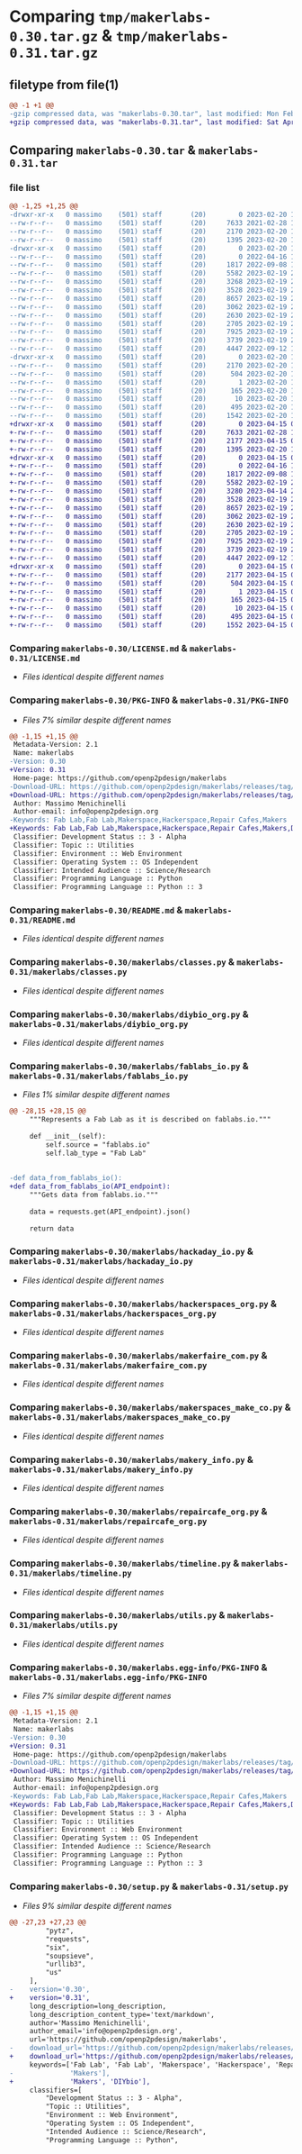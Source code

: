 # Comparing `tmp/makerlabs-0.30.tar.gz` & `tmp/makerlabs-0.31.tar.gz`

## filetype from file(1)

```diff
@@ -1 +1 @@
-gzip compressed data, was "makerlabs-0.30.tar", last modified: Mon Feb 20 10:21:01 2023, max compression
+gzip compressed data, was "makerlabs-0.31.tar", last modified: Sat Apr 15 09:32:39 2023, max compression
```

## Comparing `makerlabs-0.30.tar` & `makerlabs-0.31.tar`

### file list

```diff
@@ -1,25 +1,25 @@
-drwxr-xr-x   0 massimo    (501) staff       (20)        0 2023-02-20 10:21:01.575381 makerlabs-0.30/
--rw-r--r--   0 massimo    (501) staff       (20)     7633 2021-02-28 19:17:44.000000 makerlabs-0.30/LICENSE.md
--rw-r--r--   0 massimo    (501) staff       (20)     2170 2023-02-20 10:21:01.575713 makerlabs-0.30/PKG-INFO
--rw-r--r--   0 massimo    (501) staff       (20)     1395 2023-02-20 10:19:56.000000 makerlabs-0.30/README.md
-drwxr-xr-x   0 massimo    (501) staff       (20)        0 2023-02-20 10:21:01.567190 makerlabs-0.30/makerlabs/
--rw-r--r--   0 massimo    (501) staff       (20)        0 2022-04-16 18:00:11.000000 makerlabs-0.30/makerlabs/__init__.py
--rw-r--r--   0 massimo    (501) staff       (20)     1817 2022-09-08 18:39:43.000000 makerlabs-0.30/makerlabs/classes.py
--rw-r--r--   0 massimo    (501) staff       (20)     5582 2023-02-19 22:33:12.000000 makerlabs-0.30/makerlabs/diybio_org.py
--rw-r--r--   0 massimo    (501) staff       (20)     3268 2023-02-19 22:34:41.000000 makerlabs-0.30/makerlabs/fablabs_io.py
--rw-r--r--   0 massimo    (501) staff       (20)     3528 2023-02-19 22:45:09.000000 makerlabs-0.30/makerlabs/hackaday_io.py
--rw-r--r--   0 massimo    (501) staff       (20)     8657 2023-02-19 22:35:18.000000 makerlabs-0.30/makerlabs/hackerspaces_org.py
--rw-r--r--   0 massimo    (501) staff       (20)     3062 2023-02-19 22:45:46.000000 makerlabs-0.30/makerlabs/makerfaire_com.py
--rw-r--r--   0 massimo    (501) staff       (20)     2630 2023-02-19 22:35:34.000000 makerlabs-0.30/makerlabs/makerspaces_make_co.py
--rw-r--r--   0 massimo    (501) staff       (20)     2705 2023-02-19 22:35:42.000000 makerlabs-0.30/makerlabs/makery_info.py
--rw-r--r--   0 massimo    (501) staff       (20)     7925 2023-02-19 22:35:49.000000 makerlabs-0.30/makerlabs/repaircafe_org.py
--rw-r--r--   0 massimo    (501) staff       (20)     3739 2023-02-19 22:46:55.000000 makerlabs-0.30/makerlabs/timeline.py
--rw-r--r--   0 massimo    (501) staff       (20)     4447 2022-09-12 10:56:14.000000 makerlabs-0.30/makerlabs/utils.py
-drwxr-xr-x   0 massimo    (501) staff       (20)        0 2023-02-20 10:21:01.574591 makerlabs-0.30/makerlabs.egg-info/
--rw-r--r--   0 massimo    (501) staff       (20)     2170 2023-02-20 10:21:01.000000 makerlabs-0.30/makerlabs.egg-info/PKG-INFO
--rw-r--r--   0 massimo    (501) staff       (20)      504 2023-02-20 10:21:01.000000 makerlabs-0.30/makerlabs.egg-info/SOURCES.txt
--rw-r--r--   0 massimo    (501) staff       (20)        1 2023-02-20 10:21:01.000000 makerlabs-0.30/makerlabs.egg-info/dependency_links.txt
--rw-r--r--   0 massimo    (501) staff       (20)      165 2023-02-20 10:21:01.000000 makerlabs-0.30/makerlabs.egg-info/requires.txt
--rw-r--r--   0 massimo    (501) staff       (20)       10 2023-02-20 10:21:01.000000 makerlabs-0.30/makerlabs.egg-info/top_level.txt
--rw-r--r--   0 massimo    (501) staff       (20)      495 2023-02-20 10:21:01.577629 makerlabs-0.30/setup.cfg
--rw-r--r--   0 massimo    (501) staff       (20)     1542 2023-02-20 10:19:49.000000 makerlabs-0.30/setup.py
+drwxr-xr-x   0 massimo    (501) staff       (20)        0 2023-04-15 09:32:39.453284 makerlabs-0.31/
+-rw-r--r--   0 massimo    (501) staff       (20)     7633 2021-02-28 19:17:44.000000 makerlabs-0.31/LICENSE.md
+-rw-r--r--   0 massimo    (501) staff       (20)     2177 2023-04-15 09:32:39.453616 makerlabs-0.31/PKG-INFO
+-rw-r--r--   0 massimo    (501) staff       (20)     1395 2023-02-20 10:19:56.000000 makerlabs-0.31/README.md
+drwxr-xr-x   0 massimo    (501) staff       (20)        0 2023-04-15 09:32:39.440235 makerlabs-0.31/makerlabs/
+-rw-r--r--   0 massimo    (501) staff       (20)        0 2022-04-16 18:00:11.000000 makerlabs-0.31/makerlabs/__init__.py
+-rw-r--r--   0 massimo    (501) staff       (20)     1817 2022-09-08 18:39:43.000000 makerlabs-0.31/makerlabs/classes.py
+-rw-r--r--   0 massimo    (501) staff       (20)     5582 2023-02-19 22:33:12.000000 makerlabs-0.31/makerlabs/diybio_org.py
+-rw-r--r--   0 massimo    (501) staff       (20)     3280 2023-04-14 23:44:23.000000 makerlabs-0.31/makerlabs/fablabs_io.py
+-rw-r--r--   0 massimo    (501) staff       (20)     3528 2023-02-19 22:45:09.000000 makerlabs-0.31/makerlabs/hackaday_io.py
+-rw-r--r--   0 massimo    (501) staff       (20)     8657 2023-02-19 22:35:18.000000 makerlabs-0.31/makerlabs/hackerspaces_org.py
+-rw-r--r--   0 massimo    (501) staff       (20)     3062 2023-02-19 22:45:46.000000 makerlabs-0.31/makerlabs/makerfaire_com.py
+-rw-r--r--   0 massimo    (501) staff       (20)     2630 2023-02-19 22:35:34.000000 makerlabs-0.31/makerlabs/makerspaces_make_co.py
+-rw-r--r--   0 massimo    (501) staff       (20)     2705 2023-02-19 22:35:42.000000 makerlabs-0.31/makerlabs/makery_info.py
+-rw-r--r--   0 massimo    (501) staff       (20)     7925 2023-02-19 22:35:49.000000 makerlabs-0.31/makerlabs/repaircafe_org.py
+-rw-r--r--   0 massimo    (501) staff       (20)     3739 2023-02-19 22:46:55.000000 makerlabs-0.31/makerlabs/timeline.py
+-rw-r--r--   0 massimo    (501) staff       (20)     4447 2022-09-12 10:56:14.000000 makerlabs-0.31/makerlabs/utils.py
+drwxr-xr-x   0 massimo    (501) staff       (20)        0 2023-04-15 09:32:39.452346 makerlabs-0.31/makerlabs.egg-info/
+-rw-r--r--   0 massimo    (501) staff       (20)     2177 2023-04-15 09:32:39.000000 makerlabs-0.31/makerlabs.egg-info/PKG-INFO
+-rw-r--r--   0 massimo    (501) staff       (20)      504 2023-04-15 09:32:39.000000 makerlabs-0.31/makerlabs.egg-info/SOURCES.txt
+-rw-r--r--   0 massimo    (501) staff       (20)        1 2023-04-15 09:32:39.000000 makerlabs-0.31/makerlabs.egg-info/dependency_links.txt
+-rw-r--r--   0 massimo    (501) staff       (20)      165 2023-04-15 09:32:39.000000 makerlabs-0.31/makerlabs.egg-info/requires.txt
+-rw-r--r--   0 massimo    (501) staff       (20)       10 2023-04-15 09:32:39.000000 makerlabs-0.31/makerlabs.egg-info/top_level.txt
+-rw-r--r--   0 massimo    (501) staff       (20)      495 2023-04-15 09:32:39.455092 makerlabs-0.31/setup.cfg
+-rw-r--r--   0 massimo    (501) staff       (20)     1552 2023-04-15 09:29:41.000000 makerlabs-0.31/setup.py
```

### Comparing `makerlabs-0.30/LICENSE.md` & `makerlabs-0.31/LICENSE.md`

 * *Files identical despite different names*

### Comparing `makerlabs-0.30/PKG-INFO` & `makerlabs-0.31/PKG-INFO`

 * *Files 7% similar despite different names*

```diff
@@ -1,15 +1,15 @@
 Metadata-Version: 2.1
 Name: makerlabs
-Version: 0.30
+Version: 0.31
 Home-page: https://github.com/openp2pdesign/makerlabs
-Download-URL: https://github.com/openp2pdesign/makerlabs/releases/tag/v0.30
+Download-URL: https://github.com/openp2pdesign/makerlabs/releases/tag/v0.31
 Author: Massimo Menichinelli
 Author-email: info@openp2pdesign.org
-Keywords: Fab Lab,Fab Lab,Makerspace,Hackerspace,Repair Cafes,Makers
+Keywords: Fab Lab,Fab Lab,Makerspace,Hackerspace,Repair Cafes,Makers,DIYbio
 Classifier: Development Status :: 3 - Alpha
 Classifier: Topic :: Utilities
 Classifier: Environment :: Web Environment
 Classifier: Operating System :: OS Independent
 Classifier: Intended Audience :: Science/Research
 Classifier: Programming Language :: Python
 Classifier: Programming Language :: Python :: 3
```

### Comparing `makerlabs-0.30/README.md` & `makerlabs-0.31/README.md`

 * *Files identical despite different names*

### Comparing `makerlabs-0.30/makerlabs/classes.py` & `makerlabs-0.31/makerlabs/classes.py`

 * *Files identical despite different names*

### Comparing `makerlabs-0.30/makerlabs/diybio_org.py` & `makerlabs-0.31/makerlabs/diybio_org.py`

 * *Files identical despite different names*

### Comparing `makerlabs-0.30/makerlabs/fablabs_io.py` & `makerlabs-0.31/makerlabs/fablabs_io.py`

 * *Files 1% similar despite different names*

```diff
@@ -28,15 +28,15 @@
     """Represents a Fab Lab as it is described on fablabs.io."""
 
     def __init__(self):
         self.source = "fablabs.io"
         self.lab_type = "Fab Lab"
 
 
-def data_from_fablabs_io():
+def data_from_fablabs_io(API_endpoint):
     """Gets data from fablabs.io."""
 
     data = requests.get(API_endpoint).json()
 
     return data
```

### Comparing `makerlabs-0.30/makerlabs/hackaday_io.py` & `makerlabs-0.31/makerlabs/hackaday_io.py`

 * *Files identical despite different names*

### Comparing `makerlabs-0.30/makerlabs/hackerspaces_org.py` & `makerlabs-0.31/makerlabs/hackerspaces_org.py`

 * *Files identical despite different names*

### Comparing `makerlabs-0.30/makerlabs/makerfaire_com.py` & `makerlabs-0.31/makerlabs/makerfaire_com.py`

 * *Files identical despite different names*

### Comparing `makerlabs-0.30/makerlabs/makerspaces_make_co.py` & `makerlabs-0.31/makerlabs/makerspaces_make_co.py`

 * *Files identical despite different names*

### Comparing `makerlabs-0.30/makerlabs/makery_info.py` & `makerlabs-0.31/makerlabs/makery_info.py`

 * *Files identical despite different names*

### Comparing `makerlabs-0.30/makerlabs/repaircafe_org.py` & `makerlabs-0.31/makerlabs/repaircafe_org.py`

 * *Files identical despite different names*

### Comparing `makerlabs-0.30/makerlabs/timeline.py` & `makerlabs-0.31/makerlabs/timeline.py`

 * *Files identical despite different names*

### Comparing `makerlabs-0.30/makerlabs/utils.py` & `makerlabs-0.31/makerlabs/utils.py`

 * *Files identical despite different names*

### Comparing `makerlabs-0.30/makerlabs.egg-info/PKG-INFO` & `makerlabs-0.31/makerlabs.egg-info/PKG-INFO`

 * *Files 7% similar despite different names*

```diff
@@ -1,15 +1,15 @@
 Metadata-Version: 2.1
 Name: makerlabs
-Version: 0.30
+Version: 0.31
 Home-page: https://github.com/openp2pdesign/makerlabs
-Download-URL: https://github.com/openp2pdesign/makerlabs/releases/tag/v0.30
+Download-URL: https://github.com/openp2pdesign/makerlabs/releases/tag/v0.31
 Author: Massimo Menichinelli
 Author-email: info@openp2pdesign.org
-Keywords: Fab Lab,Fab Lab,Makerspace,Hackerspace,Repair Cafes,Makers
+Keywords: Fab Lab,Fab Lab,Makerspace,Hackerspace,Repair Cafes,Makers,DIYbio
 Classifier: Development Status :: 3 - Alpha
 Classifier: Topic :: Utilities
 Classifier: Environment :: Web Environment
 Classifier: Operating System :: OS Independent
 Classifier: Intended Audience :: Science/Research
 Classifier: Programming Language :: Python
 Classifier: Programming Language :: Python :: 3
```

### Comparing `makerlabs-0.30/setup.py` & `makerlabs-0.31/setup.py`

 * *Files 9% similar despite different names*

```diff
@@ -27,23 +27,23 @@
         "pytz",
         "requests",
         "six",
         "soupsieve",
         "urllib3",
         "us"
     ],
-    version='0.30',
+    version='0.31',
     long_description=long_description,
     long_description_content_type='text/markdown',
     author='Massimo Menichinelli',
     author_email='info@openp2pdesign.org',
     url='https://github.com/openp2pdesign/makerlabs',
-    download_url='https://github.com/openp2pdesign/makerlabs/releases/tag/v0.30',
+    download_url='https://github.com/openp2pdesign/makerlabs/releases/tag/v0.31',
     keywords=['Fab Lab', 'Fab Lab', 'Makerspace', 'Hackerspace', 'Repair Cafes',
-              'Makers'],
+              'Makers', 'DIYbio'],
     classifiers=[
         "Development Status :: 3 - Alpha",
         "Topic :: Utilities",
         "Environment :: Web Environment",
         "Operating System :: OS Independent",
         "Intended Audience :: Science/Research",
         "Programming Language :: Python",
```

